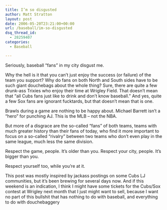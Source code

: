 ```yaml
---
title: I’m so disgusted
author: Matt Stratton
layout: post
date: 2006-05-20T23:21:00+00:00
url: /baseball/im-so-disgusted
dsq_thread_id:
  - 28259407
categories:
  - Baseball

---
```

Seriously, baseball &#8220;fans&#8221; in my city disgust me.

Why the hell is it that you can&#8217;t just enjoy the success (or failure) of the team you support? Why do fans on both North and South sides have to be such giant douchebags about the whole thing? Sure, there are quite a few drunk-ass Trixies who enjoy their time at Wrigley Field. That doesn&#8217;t mean that &#8220;all Cubs fans just like to drink and don&#8217;t know baseball.&#8221; And yes, quite a few Sox fans are ignorant fucktards, but that doesn&#8217;t mean that is one.

Brawls during a game are nothing to be happy about. Michael Barrett isn&#8217;t a &#8220;hero&#8221; for punching AJ. This is the MLB &#8211; not the NBA.

But more of a disgrace are the so-called &#8220;fans&#8221; of both teams, teams with much greater history than their fans of today, who find it more important to focus on a so-called &#8220;rivalry&#8221; between two teams who don&#8217;t even play in the same league, much less the same division.

Respect the game, people. It&#8217;s older than you. Respect your city, people. It&#8217;s bigger than you.

Respect yourself too, while you&#8217;re at it.

This post was mostly inspired by jackass postings on some Cubs LJ communities, but it&#8217;s been brewing for several days now. And if this weekend is an indication, I think I might have some tickets for the Cubs/Sox contest at Wrigley next month that I just might want to sell, because I want no part of this bullshit that has nothing to do with baseball, and everything to do with douchebaggery